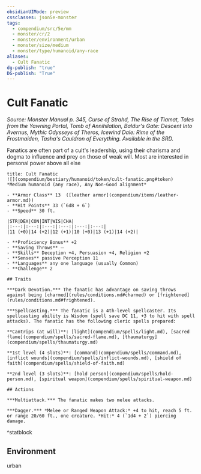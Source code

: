 ```yaml
---
obsidianUIMode: preview
cssclasses: json5e-monster
tags:
  - compendium/src/5e/mm
  - monster/cr/2
  - monster/environment/urban
  - monster/size/medium
  - monster/type/humanoid/any-race
aliases:
  - Cult Fanatic
dg-publish: "true"
DG-publish: "True"
---
```

# Cult Fanatic
*Source: Monster Manual p. 345, Curse of Strahd, The Rise of Tiamat, Tales from the Yawning Portal, Tomb of Annihilation, Baldur's Gate: Descent Into Avernus, Mythic Odysseys of Theros, Icewind Dale: Rime of the Frostmaiden, Tasha's Cauldron of Everything. Available in the SRD.*  

Fanatics are often part of a cult's leadership, using their charisma and dogma to influence and prey on those of weak will. Most are interested in personal power above all else

```ad-statblock
title: Cult Fanatic
![](compendium/bestiary/humanoid/token/cult-fanatic.png#token)
*Medium humanoid (any race), Any Non-Good alignment*

- **Armor Class** 13  ([leather armor](compendium/items/leather-armor.md))
- **Hit Points** 33 (`6d8 + 6`)
- **Speed** 30 ft.

|STR|DEX|CON|INT|WIS|CHA|
|:---:|:---:|:---:|:---:|:---:|:---:|
|11 (+0)|14 (+2)|12 (+1)|10 (+0)|13 (+1)|14 (+2)|

- **Proficiency Bonus** +2
- **Saving Throws** ⏤
- **Skills** Deception +4, Persuasion +4, Religion +2
- **Senses** passive Perception 11
- **Languages** any one language (usually Common)
- **Challenge** 2

## Traits

***Dark Devotion.*** The fanatic has advantage on saving throws against being [charmed](rules/conditions.md#charmed) or [frightened](rules/conditions.md#frightened).

***Spellcasting.*** The fanatic is a 4th-level spellcaster. Its spellcasting ability is Wisdom (spell save DC 11, +3 to hit with spell attacks). The fanatic has the following cleric spells prepared:

**Cantrips (at will)**: [light](compendium/spells/light.md), [sacred flame](compendium/spells/sacred-flame.md), [thaumaturgy](compendium/spells/thaumaturgy.md)

**1st level (4 slots)**: [command](compendium/spells/command.md), [inflict wounds](compendium/spells/inflict-wounds.md), [shield of faith](compendium/spells/shield-of-faith.md)

**2nd level (3 slots)**: [hold person](compendium/spells/hold-person.md), [spiritual weapon](compendium/spells/spiritual-weapon.md)

## Actions

***Multiattack.*** The fanatic makes two melee attacks.

***Dagger.*** *Melee or Ranged Weapon Attack:* +4 to hit, reach 5 ft. or range 20/60 ft., one creature. *Hit:* 4 (`1d4 + 2`) piercing damage.
```
^statblock

## Environment

urban